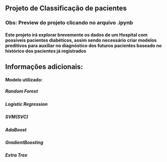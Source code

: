 ## Projeto de Classificação de pacientes
### Obs: Preview do projeto clicando no arquivo .ipynb


#### Este projeto irá explorar brevemente os dados de um Hospital com possíveis pacientes diabéticos, assim sendo necessário criar modelos preditivos para auxiliar no diagnóstico dos futuros pacientes baseado no histórico dos pacientes já registrados

## Informações adicionais:
#### Modelo utilizado: 
##### Random Forest
##### Logistic Regression
##### SVM(SVC)
##### AdaBoost
##### GradientBoosting
##### Extra Tree

